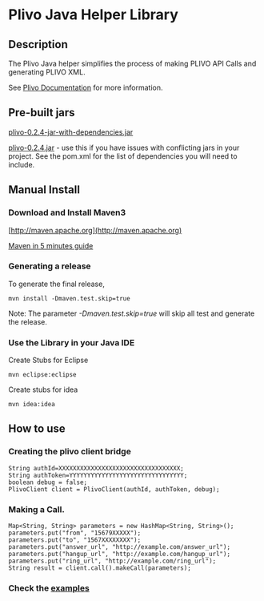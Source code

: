 Plivo Java Helper Library
=========================

Description
-----------

The Plivo Java helper simplifies the process of making PLIVO API Calls and generating PLIVO XML.

See [Plivo Documentation](http://www.plivo.com/docs/) for more information.



Pre-built jars
--------------

[plivo-0.2.4-jar-with-dependencies.jar](https://github.com/downloads/plivo/plivo-java/plivo-0.2.4-jar-with-dependencies.jar)

[plivo-0.2.4.jar](https://github.com/downloads/plivo/plivo-java/plivo-0.2.4.jar) - use this if you have issues with conflicting jars in your project. See the pom.xml for the list of dependencies you will need to include.



Manual Install
------------

### Download and Install Maven3 


[http://maven.apache.org](http://maven.apache.org)

[Maven in 5 minutes guide](http://maven.apache.org/guides/getting-started/maven-in-five-minutes.html)


### Generating a release

To generate the final release,
	
	mvn install -Dmaven.test.skip=true

Note: The parameter *-Dmaven.test.skip=true* will skip all test and generate the release.
	
### Use the Library in your Java IDE

Create Stubs for Eclipse

	mvn eclipse:eclipse

Create stubs for idea

	mvn idea:idea


How to use
----------

### Creating the plivo client bridge
	String authId=XXXXXXXXXXXXXXXXXXXXXXXXXXXXXXXXXX;
	String authToken=YYYYYYYYYYYYYYYYYYYYYYYYYYYYYYYY;
	boolean debug = false;
	PlivoClient client = PlivoClient(authId, authToken, debug);
  
 
### Making a Call.

	Map<String, String> parameters = new HashMap<String, String>();
	parameters.put("from", "15679XXXXX");
	parameters.put("to", "1567XXXXXXXX");
	parameters.put("answer_url", "http://example.com/answer_url");
	parameters.put("hangup_url", "http://example.com/hangup_url");
	parameters.put("ring_url", "http://example.com/ring_url");
	String result = client.call().makeCall(parameters);

### Check the [examples](https://github.com/plivo/plivo-examples-java)
